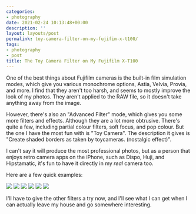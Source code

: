 ```yaml
---
categories:
- photography
date: 2021-02-24 10:13:48+00:00
description: ''
layout: layouts/post
permalink: toy-camera-filter-on-my-fujifim-x-t100/
tags:
- photography
- post
title: The Toy Camera Filter on My Fujifilm X-T100
---
```


One of the best things about Fujifilm cameras is the built-in film simulation modes, which give you various monochrome options, Astia, Velvia, Provia, and more. I find that they aren't too harsh, and seems to mostly improve the look of my photos. They aren't applied to the RAW file, so it doesn't take anything away from the image.

However, there's also an "Advanced Filter" mode, which gives you some more filters and effects. Although they are a lot more obtrusive. There's quite a few, including partial colour filters, soft focus, and pop colour. But the one I have the most fun with is "Toy Camera". The description it gives is "Create shaded borders as taken by toycameras. (nostalgic effect)".

I can't say it will produce the most professional photos, but as a person that enjoys retro camera apps on the iPhone, such as Dispo, Huji, and Hipstamatic, it's fun to have it directly in my _real_ camera too.

Here are a few quick examples:

<img src="https://chrishannah.me/images/2021/02/DSCF1009-1.jpg">

<img src="https://chrishannah.me/images/2021/02/DSCF1010-1.jpg">

<img src="https://chrishannah.me/images/2021/02/DSCF1014-1.jpg">

<img src="https://chrishannah.me/images/2021/02/DSCF1012-1.jpg">

<img src="https://chrishannah.me/images/2021/02/DSCF1003-1.jpg">

<img src="https://chrishannah.me/images/2021/02/DSCF1004-1.jpg">

I'll have to give the other filters a try now, and I'll see what I can get when I can actually leave my house and go somewhere interesting.

